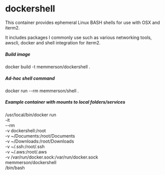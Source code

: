 # dockershell

This container provides ephemeral Linux BASH shells for use with OSX and iterm2.

It includes packages I commonly use such as various networking tools, awscli, docker and shell integration for iterm2.

##### Build image
docker build -t memmerson/dockershell .

##### Ad-hoc shell command
docker run --rm memmerson/shell .

##### Example container with mounts to local folders/services
/usr/local/bin/docker run \
-it \
--rm \
-v dockershell:/root \
-v ~/Documents:/root/Documents \
-v ~/Downloads:/root/Downloads \
-v ~/.ssh:/root/.ssh \
-v ~/.aws:/root/.aws \
-v /var/run/docker.sock:/var/run/docker.sock \
memmerson/dockershell \
/bin/bash
